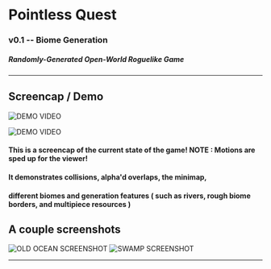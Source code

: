 # Pointless Quest
### v0.1 -- Biome Generation
##### Randomly-Generated Open-World Roguelike Game

---
## Screencap / Demo

![DEMO VIDEO](https://github.com/b-j-roberts/Pointless-Quest/raw/master/demo/Pointless_Screencap_1.gif)

![DEMO VIDEO](https://github.com/b-j-roberts/Pointless-Quest/raw/master/demo/Pointless_Screencap_2.gif)

#### This is a screencap of the current state of the game! NOTE : Motions are sped up for the viewer!

#### It demonstrates collisions, alpha'd overlaps, the minimap, 
#### different biomes and generation features ( such as rivers, rough biome borders, and multipiece resources )

## A couple screenshots

![OLD OCEAN SCREENSHOT](https://github.com/b-j-roberts/Pointless-Quest/raw/master/demo/pq_1.png|height=800)
![SWAMP SCREENSHOT](https://github.com/b-j-roberts/Pointless-Quest/raw/master/demo/pq_2.png|height=800)

---
